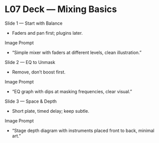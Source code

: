 # L07 Deck — Mixing Basics

Slide 1 — Start with Balance
- Faders and pan first; plugins later.

Image Prompt
- “Simple mixer with faders at different levels, clean illustration.”

Slide 2 — EQ to Unmask
- Remove, don’t boost first.

Image Prompt
- “EQ graph with dips at masking frequencies, clear visual.”

Slide 3 — Space & Depth
- Short plate, timed delay; keep subtle.

Image Prompt
- “Stage depth diagram with instruments placed front to back, minimal art.”

